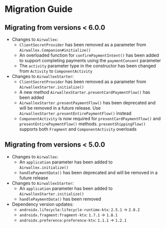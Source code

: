 # Migration Guide

## Migrating from versions < 6.0.0
- Changes to `Airwallex`:
    * `ClientSecretProvider` has been removed as a parameter from `Airwallex.Companion#initialize()`
    * An overloaded function for `confirmPaymentIntent()` has been added to support completing payments using the `paymentConsent` parameter
    * The `activity` parameter type in the constructor has been changed from `Activity` to `ComponentActivity`
- Changes to `AirwallexStarter`:
    * `ClientSecretProvider` has been removed as a parameter from `AirwallexStarter.initialize()`
    * A new method `AirwallexStarter.presentCardPaymentFlow()` has been added
    * `AirwallexStarter.presentPaymentFlow()` has been deprecated and will be removed in a future release. Use `AirwallexStarter.presentEntirePaymentFlow()` instead
    * `ComponentActivity` is now required for `presentCardPaymentFlow()` and `presentEntirePaymentFlow()` methods. `presentShippingFlow()` supports both `Fragment` and `ComponentActivity` overloads

## Migrating from versions < 5.0.0
- Changes to `Airwallex`:
    * An `application` parameter has been added to `Airwallex.initialize()`
    * `handlePaymentData()` has been deprecated and will be removed in a future release
- Changes to `AirwallexStarter`:
    * An `application` parameter has been added to `AirwallexStarter.initialize()`
    * `handlePaymentData()` has been removed
- Dependency version updates:
    * `androidx.lifecycle:lifecycle-runtime-ktx`: `2.5.1` → `2.8.2`
    * `androidx.fragment:fragment-ktx`: `1.7.1` → `1.8.1`
    * `androidx.preference:preference-ktx`: `1.1.1` → `1.2.1`
